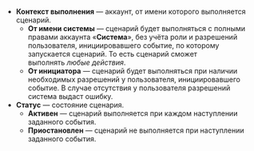 - **Контекст выполнения** — аккаунт, от имени которого выполняется сценарий.
    - **От имени системы** — сценарий будет выполняться с полными правами аккаунта «**Система**», без учёта роли и разрешений пользователя, инициировавшего событие, по которому запускается сценарий. То есть сценарий сможет выполнять _любые действия_.
    - **От инициатора** — сценарий будет выполняться при наличии необходимых разрешений у пользователя, инициировавшего событие. В случае отсутствия у пользователя разрешений система выдаст ошибку.
- **Статус** — состояние сценария.
    - **Активен** — сценарий выполняется при каждом наступлении заданного события.
    - **Приостановлен** — сценарий не выполняется при наступлении заданного события.